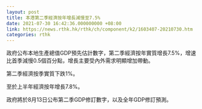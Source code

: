 ```yaml
---
layout: post
title: 本港第二季經濟按年增長減慢至7.5%
date: 2021-07-30 16:42:36.000000000 +08:00
link: https://news.rthk.hk/rthk/ch/component/k2/1603407-20210730.htm
categories: rthk
---
```


政府公布本地生產總值GDP預先估計數字，第二季經濟按年實質增長7.5%，增速比首季減慢0.5個百分點，增長主要受內外需求明顯增加帶動。

第二季經濟按季實質下跌1%。

至於上半年經濟按年增長7.8%。

政府將於8月13日公布第二季GDP修訂數字，以及全年GDP修訂預測。
